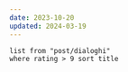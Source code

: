 ```yaml
---
date: 2023-10-20
updated: 2024-03-19
---
```

```dataview
list from "post/dialoghi" 
where rating > 9 sort title
```